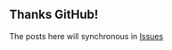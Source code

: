 Thanks GitHub!
---
The posts here will synchronous in [Issues](https://github.com/Jayin/jayin.github.io/issues?state=open)